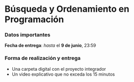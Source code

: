 # Búsqueda y Ordenamiento en Programación
### Datos importantes
**Fecha de entrega**: *hasta* el **9 de junio**, 23:59

### Forma de realización y entrega
- Una carpeta digital con el proyecto integrador
- Un video explicativo que no exceda los 15 minutos
